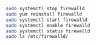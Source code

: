 ``` bash title="reset firewalld"
sudo systemctl stop firewalld
sudo yum reinstall firewalld
sudo systemctl start firewalld
sudo systemctl enable firewalld
sudo systemctl status firewalld
sudo ls /etc/firewalld/
```
